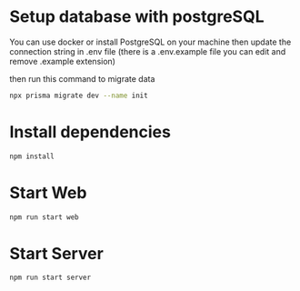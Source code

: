 # Setup database with postgreSQL

You can use docker or install PostgreSQL on your machine then update the connection string in .env file (there is a .env.example file you can edit and remove .example extension)

then run this command to migrate data

```bash
npx prisma migrate dev --name init
```

# Install dependencies

```bash
npm install
```

# Start Web

```bash
npm run start web
```

# Start Server

```bash
npm run start server
```
